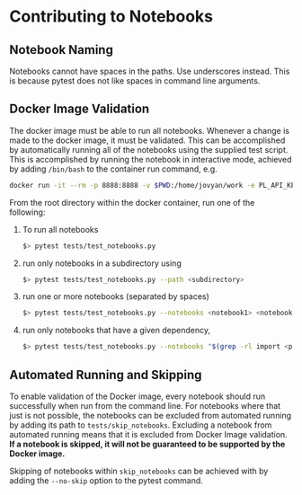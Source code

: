 # Contributing to Notebooks

## Notebook Naming

Notebooks cannot have spaces in the paths. Use underscores instead. This is
because pytest does not like spaces in command line arguments.

## Docker Image Validation

The docker image must be able to run all notebooks. Whenever a change is made to
the docker image, it must be validated. This can be accomplished by automatically
running all of the notebooks using the supplied test script. This is accomplished
by running the notebook in interactive mode, achieved by adding `/bin/bash` to 
the container run command, e.g.
```bash
docker run -it --rm -p 8888:8888 -v $PWD:/home/jovyan/work -e PL_API_KEY='[YOUR-API-KEY]' planet-notebooks /bin/bash
```

From the root directory within the docker container, run one of the following:

1. To run all notebooks
    ```bash
    $> pytest tests/test_notebooks.py
    ```
1. run only notebooks in a subdirectory using
    ```bash
    $> pytest tests/test_notebooks.py --path <subdirectory>
    ```
1. run one or more notebooks (separated by spaces)
    ```bash
    $> pytest tests/test_notebooks.py --notebooks <notebook1> <notebook2> <...>
    ```
1. run only notebooks that have a given dependency, <package>
    ```bash
    $> pytest tests/test_notebooks.py --notebooks "$(grep -rl import <package> jupyter-notebooks/)"
   ```

## Automated Running and Skipping

To enable validation of the Docker image, every notebook should run successfully
when run from the command line. For notebooks where that just is not possible, 
the notebooks can be excluded from automated running by adding its path to 
`tests/skip_notebooks`. Excluding a notebook from automated running
means that it is excluded from Docker Image validation. **If a notebook is
skipped, it will not be guaranteed to be supported by the Docker image.**

Skipping of notebooks within `skip_notebooks` can be achieved with by adding the
`--no-skip` option to the pytest command.
